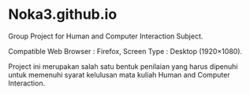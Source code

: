 # Noka3.github.io
Group Project for Human and Computer Interaction Subject.

Compatible Web Browser : Firefox, Screen Type : Desktop (1920×1080).

Project ini merupakan salah satu bentuk penilaian yang harus dipenuhi untuk memenuhi syarat kelulusan mata kuliah Human and Computer Interaction.
